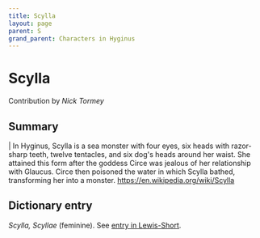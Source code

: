 ```yaml
---
title: Scylla
layout: page
parent: S
grand_parent: Characters in Hyginus
---
```



# Scylla


Contribution by *Nick Tormey*


## Summary

| In Hyginus, Scylla is a sea monster with four eyes, six heads with razor-sharp teeth, twelve tentacles, and six dog's heads around her waist. She attained this form after the goddess Circe was jealous of her relationship with Glaucus. Circe then poisoned the water in which Scylla bathed, transforming her into a monster. <https://en.wikipedia.org/wiki/Scylla>


## Dictionary entry

*Scylla, Scyllae* (feminine). See [entry in Lewis-Short](http://folio2.furman.edu/lewis-short/index.html?urn=urn:cite2:hmt:ls.markdown:n43184).